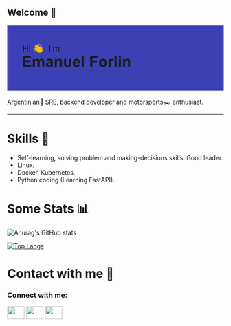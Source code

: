 ## Welcome 💫

[![MasterHead](https://github.com/emaaForlin/emaaForlin/blob/main/header.png)](https://github.com/emaaForlin/emaaForlin)

Argentinian🧉 SRE, backend developer and motorsports🏎 enthusiast.

---

# Skills 🏹

* Self-learning, solving problem and making-decisions skills. Good leader.
* Linux.
* Docker, Kubernetes.
* Python coding (Learning FastAPI).


# Some Stats 📊

![Anurag's GitHub stats](https://github-readme-stats.vercel.app/api?username=emaaForlin&show_icons=true&theme=blueberry&layout=compact)

[![Top Langs](https://github-readme-stats.vercel.app/api/top-langs/?username=emaaForlin&layout=compact&theme=blueberry)](https://github.com/anuraghazra/github-readme-stats)


# Contact with me 🤙

<h3 align="left">Connect with me:</h3>
<p align="left">
<a href="https://twitter.com/emaa_forlin14" target="blank"><img align="center" src="https://cdn.jsdelivr.net/npm/simple-icons@3.0.1/icons/twitter.svg" alt="" height="30" width="40" /></a>
<a href="https://www.linkedin.com/in/emanuel-forlin/" target="blank"><img align="center" src="https://cdn.jsdelivr.net/npm/simple-icons@3.0.1/icons/linkedin.svg" alt="" height="30" width="40" /></a>
<a href="https://www.instagram.com/emaa_forlin/" target="blank"><img align="center" src="https://cdn.jsdelivr.net/npm/simple-icons@3.0.1/icons/instagram.svg" alt="" height="30" width="40" /</a>
